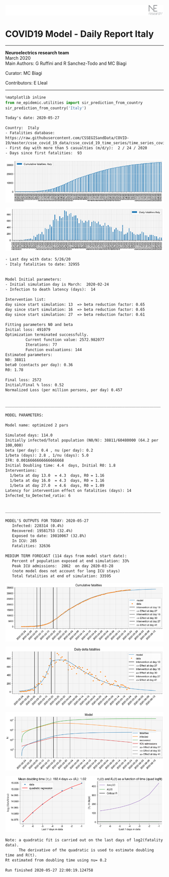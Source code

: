 ![](./images/logo.png)
# COVID19 Model - Daily Report Italy

---

**Neuroelectrics research team**  
March 2020  
Main Authors: G Ruffini and R Sanchez-Todo and MC Biagi

Curator: MC Biagi

Contributors: E Lleal

---


```python
%matplotlib inline
from ne_epidemic.utilities import sir_prediction_from_country
sir_prediction_from_country('Italy')
```

    Today's date: 2020-05-27 
    
    Country:  Italy
    - Fatalities database:  https://raw.githubusercontent.com/CSSEGISandData/COVID-19/master/csse_covid_19_data/csse_covid_19_time_series/time_series_covid19_deaths_global.csv
    - First day with more than 5 casualties (m/d/y):  2 / 24 / 2020
    - Days since first fatalities:  93



![png](02%20-%20Daily_Report_Italy_files/02%20-%20Daily_Report_Italy_1_1.png)



![png](02%20-%20Daily_Report_Italy_files/02%20-%20Daily_Report_Italy_1_2.png)


    - Last day with data: 5/26/20
    - Italy fatalities to date: 32955
     
    
    Model Initial parameters:
    - Initial simulation day is March:  2020-02-24
    - Infection to death latency (days):  14
    
    Intervention list:
    day since start simulation: 13  => beta reduction factor: 0.65
    day since start simulation: 16  => beta reduction factor: 0.65
    day since start simulation: 27  => beta reduction factor: 0.61
    
    Fitting parameters N0 and beta
    Initial loss: 491079
    Optimization terminated successfully.
             Current function value: 2572.982077
             Iterations: 77
             Function evaluations: 144
    Estimated parameters:
    N0: 38811
    beta0 (contacts per day): 0.36
    R0: 1.78
    
    Final loss: 2572
    Initial/Final % loss: 0.52
    Normalized Loss (per million persons, per day) 0.457 
    
    
    _____________________________________________________________________
     
    MODEL PARAMETERS:
    
    Model name: optimized 2 pars
    
    Simulated days: 114.0
    Initially infected/Total population (N0/N): 38811/60480000 (64.2 per 100,000)
    beta (per day): 0.4 , nu (per day): 0.2
    1/beta (days): 2.8 , 1/nu (days): 5.0
    IFR: 0.0016666666666666668
    Initial Doubling time: 4.4  days, Initial R0: 1.8
    Interventions:
      1/beta at day 13.0  = 4.3  days, R0 = 1.16
      1/beta at day 16.0  = 4.3  days, R0 = 1.16
      1/beta at day 27.0  = 4.6  days, R0 = 1.09
    Latency for intervention effect on fatalities (days): 14
    Infected_to_Detected_ratio: 6
    
    
    _____________________________________________________________________
    
    MODEL'S OUTPUTS FOR TODAY: 2020-05-27
       Infected: 228314 (0.4%)
       Recovered: 19581753 (32.4%)
       Exposed to date: 19810067 (32.8%)
       In ICU: 285
       Fatalities: 32636
     
    MEDIUM TERM FORECAST (114 days from model start date): 
       Percent of population exposed at end simulation: 33%
       Peak ICU admissions:  2862  on day 2020-03-28
       (note model does not account for long ICU stays)
       Total fatalities at end of simulation: 33595



![png](02%20-%20Daily_Report_Italy_files/02%20-%20Daily_Report_Italy_1_4.png)



![png](02%20-%20Daily_Report_Italy_files/02%20-%20Daily_Report_Italy_1_5.png)



![png](02%20-%20Daily_Report_Italy_files/02%20-%20Daily_Report_Italy_1_6.png)


     



![png](02%20-%20Daily_Report_Italy_files/02%20-%20Daily_Report_Italy_1_8.png)


    Note: a quadratic fit is carried out on the last days of log2(fatality data).
          The derivative of the quadratic is used to estimate doubling time and R(t).
    Rt estimated from doubling time using nu= 0.2
    
    Run finished 2020-05-27 22:00:19.124758



```python

```
